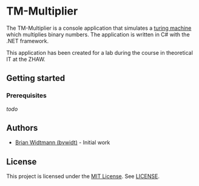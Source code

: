 # TM-Multiplier

The TM-Multiplier is a console application that simulates a [turing machine](https://wikipedia.org/wiki/Turing_machine)
which multiplies binary numbers.
The application is written in C# with the .NET framework.

This application has been created for a lab during the course in theoretical IT at the ZHAW.

## Getting started

### Prerequisites

*todo*

## Authors

- [Brian Widtmann (bvwidt)](https://github.com/bvwidt) - Initial work

## License

This project is licensed under the [MIT License](https://spdx.org/licenses/MIT.html). See [LICENSE](./LICENSE).